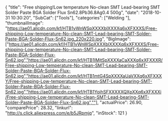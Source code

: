 {
	"title": "Free shipping!Low temperature No-clean SMT Lead-bearing SMT Solder Paste BGA Solder Flux Sn62.8Pb36.8Ag0.4  500g",
	"date": "2018-10-31 10:30:20",
	"SubCat": ["Tools"],
	"categories": ["Welding "],
	"thumbnailImage": "https://ae01.alicdn.com/kf/HTB1vWnWSpXXXXblXXXXq6xXFXXXS/Free-shipping-Low-temperature-No-clean-SMT-Lead-bearing-SMT-Solder-Paste-BGA-Solder-Flux-Sn62.jpg_220x220.jpg",
	"BigImage": ["https://ae01.alicdn.com/kf/HTB1vWnWSpXXXXblXXXXq6xXFXXXS/Free-shipping-Low-temperature-No-clean-SMT-Lead-bearing-SMT-Solder-Paste-BGA-Solder-Flux-Sn62.jpg","https://ae01.alicdn.com/kf/HTB1IMjtSpXXXXaCaXXXq6xXFXXXR/Free-shipping-Low-temperature-No-clean-SMT-Lead-bearing-SMT-Solder-Paste-BGA-Solder-Flux-Sn62.jpg","https://ae01.alicdn.com/kf/HTB1mtG4SpXXXXaUaVXXq6xXFXXXY/Free-shipping-Low-temperature-No-clean-SMT-Lead-bearing-SMT-Solder-Paste-BGA-Solder-Flux-Sn62.jpg","https://ae01.alicdn.com/kf/HTB1YoihSFXXXXXQXpXXq6xXFXXXi/Free-shipping-Low-temperature-No-clean-SMT-Lead-bearing-SMT-Solder-Paste-BGA-Solder-Flux-Sn62.jpg",""],
	"actualPrice": 26.90,
	"comparePrice": 28.32,
	"linkurl": "http://s.click.aliexpress.com/e/b5JRpmjq",
	"inStock": 121
}
